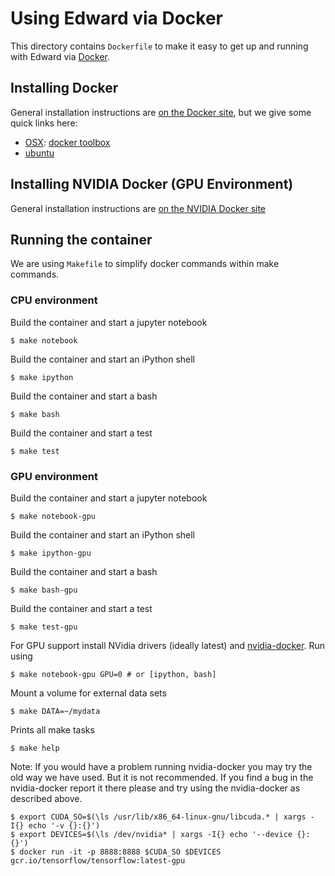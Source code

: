 # Using Edward via Docker

This directory contains `Dockerfile` to make it easy to get up and running with
Edward via [Docker](http://www.docker.com/).

## Installing Docker

General installation instructions are
[on the Docker site](https://docs.docker.com/installation/), but we give some
quick links here:

* [OSX](https://docs.docker.com/installation/mac/): [docker toolbox](https://www.docker.com/toolbox)
* [ubuntu](https://docs.docker.com/installation/ubuntulinux/)

## Installing NVIDIA Docker (GPU Environment)

General installation instructions are
[on the NVIDIA Docker site](https://github.com/NVIDIA/nvidia-docker)

## Running the container

We are using `Makefile` to simplify docker commands within make commands.

### CPU environment

Build the container and start a jupyter notebook

    $ make notebook

Build the container and start an iPython shell

    $ make ipython

Build the container and start a bash

    $ make bash

Build the container and start a test

    $ make test

### GPU environment

Build the container and start a jupyter notebook

    $ make notebook-gpu

Build the container and start an iPython shell

    $ make ipython-gpu

Build the container and start a bash

    $ make bash-gpu

Build the container and start a test

    $ make test-gpu

For GPU support install NVidia drivers (ideally latest) and
[nvidia-docker](https://github.com/NVIDIA/nvidia-docker). Run using

    $ make notebook-gpu GPU=0 # or [ipython, bash]

Mount a volume for external data sets

    $ make DATA=~/mydata

Prints all make tasks

    $ make help


Note: If you would have a problem running nvidia-docker you may try the old way
we have used. But it is not recommended. If you find a bug in the nvidia-docker report
it there please and try using the nvidia-docker as described above.

    $ export CUDA_SO=$(\ls /usr/lib/x86_64-linux-gnu/libcuda.* | xargs -I{} echo '-v {}:{}')
    $ export DEVICES=$(\ls /dev/nvidia* | xargs -I{} echo '--device {}:{}')
    $ docker run -it -p 8888:8888 $CUDA_SO $DEVICES gcr.io/tensorflow/tensorflow:latest-gpu
